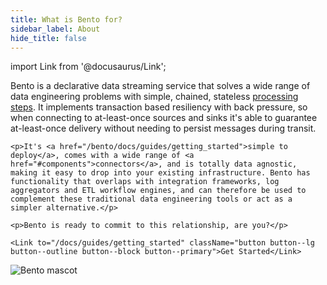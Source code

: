 ```yaml
---
title: What is Bento for?
sidebar_label: About
hide_title: false
---
```


import Link from '@docusaurus/Link';

<div style={{display: 'flex', alignItems: 'flex-start'}}>
  <div style={{flex: 1, paddingRight: '1rem'}}>
    <p>Bento is a declarative data streaming service that solves a wide range of data engineering problems with simple, chained, stateless <a href="/bento/docs/components/processors/about">processing steps</a>. It implements transaction based resiliency with back pressure, so when connecting to at-least-once sources and sinks it's able to guarantee at-least-once delivery without needing to persist messages during transit.</p>
    
    <p>It's <a href="/bento/docs/guides/getting_started">simple to deploy</a>, comes with a wide range of <a href="#components">connectors</a>, and is totally data agnostic, making it easy to drop into your existing infrastructure. Bento has functionality that overlaps with integration frameworks, log aggregators and ETL workflow engines, and can therefore be used to complement these traditional data engineering tools or act as a simpler alternative.</p>
    
    <p>Bento is ready to commit to this relationship, are you?</p>
    
    <Link to="/docs/guides/getting_started" className="button button--lg button--outline button--block button--primary">Get Started</Link>
  </div>
  <img src="/bento/img/what-is-blob.svg" alt="Bento mascot" style={{width: '250px'}} />
</div>

<style dangerouslySetInnerHTML={{__html: `
  .markdown h2 {
    font-size: 1.5rem !important;
  }
  
  .markdown h3 {
    font-size: 1.2rem !important;
  }
`}} />

## Components

import ComponentsByCategory from '@theme/ComponentsByCategory';

### Inputs

<ComponentsByCategory type="inputs"></ComponentsByCategory>

---

### Processors

<ComponentsByCategory type="processors"></ComponentsByCategory>

---

### Outputs

<ComponentsByCategory type="outputs"></ComponentsByCategory>

[guides]: /cookbooks
[docs.guides.getting_started]: /docs/guides/getting_started
[docs.processors]: /docs/components/processors/about
